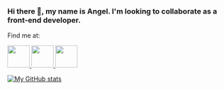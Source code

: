 ### Hi there 👋, my name is Angel. I'm looking to collaborate as a front-end developer.


Find me at:


 <a target="_blank" href="https://www.linkedin.com/in/angel-belmar/">
   <img src="https://img.icons8.com/color/344/linkedin.png" width="auto" height="50px">
 

  <a target="_blank" href="https://www.instagram.com/einyel/">
   <img src="https://img.icons8.com/fluency/344/instagram-new.png" width="auto" height="50px">

   <a href="mailto:angelbelmarcmaab@gmail.com">
   <img src="https://img.icons8.com/color/344/gmail-login.png" width="auto" height="50px">
   
   

<!--
**einyell/einyell** is a ✨ _special_ ✨ repository because its `README.md` (this file) appears on your GitHub profile.

Here are some ideas to get you started:

- 🔭 I’m currently working on ...
- 🌱 I’m currently learning ...
- 👯 I’m looking to collaborate on ...
- 🤔 I’m looking for help with ...
- 💬 Ask me about ...
- 📫 How to reach me: ...
- 😄 Pronouns: ...
- ⚡ Fun fact: ...
-->
![My GitHub stats](https://github-readme-stats.vercel.app/api?username=einyell&hide=contribs,prs&show_icons=true)
